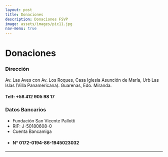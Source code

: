 ```yaml
---
layout: post
title: Donaciones
description: Donaciones FSVP
image: assets/images/pic11.jpg
nav-menu: true
---
```

<h1>Donaciones</h1>

<div class="row">
<!-------------uno------------->
<div class="6u 12u$(small)">
    <h3>Dirección</h3>
<p>Av. Las Aves con Av. Los Roques, Casa Iglesia Asunción de María, Urb Las Islas (Villa Panamericana). Guarenas, Edo. Miranda.</p>
    <h4>Telf: +58 412 905 98 17</h4>
	</div>
<!-------------dos------------->
<div class="6u$ 12u$(small)">
  <h3>Datos Bancarios</h3>
      <ul class="alt">
      <li>Fundación San Vicente Pallotti</li>
      <li>RIF: J-50180608-0</li>
      <li>Cuenta Bancamiga</li>
      <li><h4>N° 0172-0194-86-1945023032</h4></li>
      </ul>
  </div>
<hr class="major">
<!-- Break -->


